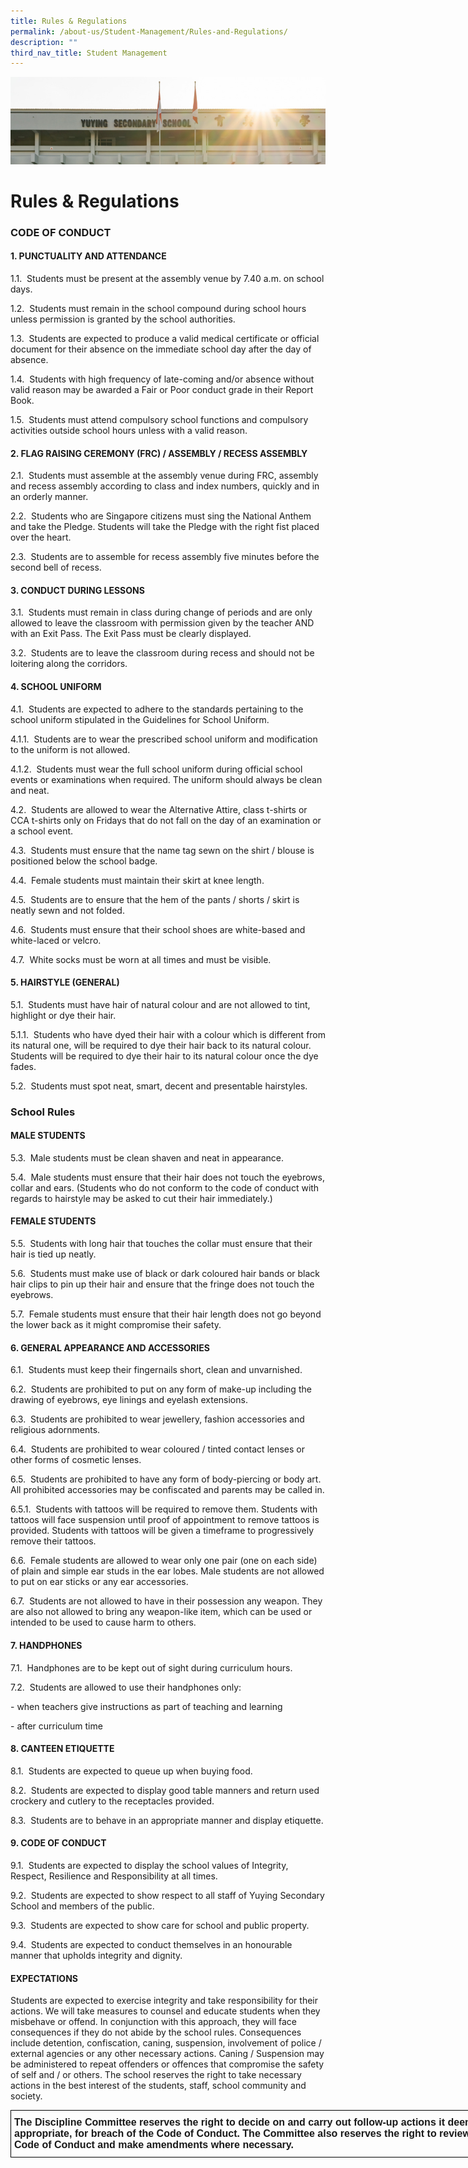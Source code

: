```yaml
---
title: Rules & Regulations
permalink: /about-us/Student-Management/Rules-and-Regulations/
description: ""
third_nav_title: Student Management
---
```

![](/images/AboutUs.jpg)

Rules & Regulations
===================


### **CODE OF CONDUCT**

  

#### **1\. PUNCTUALITY AND ATTENDANCE**


1.1.  Students must be present at the assembly venue by 7.40 a.m. on school days.

1.2.  Students must remain in the school compound during school hours unless permission is granted by the school authorities.

1.3.  Students are expected to produce a valid medical certificate or official document for their absence on the immediate school day after the day of absence.

1.4.  Students with high frequency of late-coming and/or absence without valid reason may be awarded a Fair or Poor conduct grade in their Report Book.

1.5.  Students must attend compulsory school functions and compulsory activities outside school hours unless with a valid reason.


#### **2\. FLAG RAISING CEREMONY (FRC) / ASSEMBLY / RECESS ASSEMBLY**

2.1.  Students must assemble at the assembly venue during FRC, assembly and recess assembly according to class and index numbers, quickly and in an orderly manner.

2.2.  Students who are Singapore citizens must sing the National Anthem and take the Pledge. Students will take the Pledge with the right fist placed over the heart.

2.3.  Students are to assemble for recess assembly five minutes before the second bell of recess.

#### **3\. CONDUCT DURING LESSONS**

3.1.  Students must remain in class during change of periods and are only allowed to leave the classroom with permission given by the teacher AND with an Exit Pass. The Exit Pass must be clearly displayed.

3.2.  Students are to leave the classroom during recess and should not be loitering along the corridors.

#### **4\. SCHOOL UNIFORM**

4.1.  Students are expected to adhere to the standards pertaining to the school uniform stipulated in the Guidelines for School Uniform.

4.1.1.  Students are to wear the prescribed school uniform and modification to the uniform is not allowed.

4.1.2.  Students must wear the full school uniform during official school events or examinations when required. The uniform should always be clean and neat.

4.2.  Students are allowed to wear the Alternative Attire, class t-shirts or CCA t-shirts only on Fridays that do not fall on the day of an examination or a school event.

4.3.  Students must ensure that the name tag sewn on the shirt / blouse is positioned below the school badge.

4.4.  Female students must maintain their skirt at knee length.

4.5.  Students are to ensure that the hem of the pants / shorts / skirt is neatly sewn and not folded.

4.6.  Students must ensure that their school shoes are white-based and white-laced or velcro.

4.7.  White socks must be worn at all times and must be visible.


#### **5\. HAIRSTYLE (GENERAL)**

5.1.  Students must have hair of natural colour and are not allowed to tint, highlight or dye their hair.

5.1.1.  Students who have dyed their hair with a colour which is different from its natural one, will be required to dye their hair back to its natural colour. Students will be required to dye their hair to its natural colour once the dye fades.

5.2.  Students must spot neat, smart, decent and presentable hairstyles.

### **School Rules**

#### **MALE STUDENTS**

5.3.  Male students must be clean shaven and neat in appearance.

5.4.  Male students must ensure that their hair does not touch the eyebrows, collar and ears. (Students who do not conform to the code of conduct with regards to hairstyle may be asked to cut their hair immediately.)

#### **FEMALE STUDENTS**

5.5.  Students with long hair that touches the collar must ensure that their hair is tied up neatly.

5.6.  Students must make use of black or dark coloured hair bands or black hair clips to pin up their hair and ensure that the fringe does not touch the eyebrows.

5.7.  Female students must ensure that their hair length does not go beyond the lower back as it might compromise their safety.

#### **6\. GENERAL APPEARANCE AND ACCESSORIES**

6.1.  Students must keep their fingernails short, clean and unvarnished.

6.2.  Students are prohibited to put on any form of make-up including the drawing of eyebrows, eye linings and eyelash extensions.

6.3.  Students are prohibited to wear jewellery, fashion accessories and religious adornments.

6.4.  Students are prohibited to wear coloured / tinted contact lenses or other forms of cosmetic lenses.

6.5.  Students are prohibited to have any form of body-piercing or body art. All prohibited accessories may be confiscated and parents may be called in.

6.5.1.  Students with tattoos will be required to remove them. Students with tattoos will face suspension until proof of appointment to remove tattoos is provided. Students with tattoos will be given a timeframe to progressively remove their tattoos.

6.6.  Female students are allowed to wear only one pair (one on each side) of plain and simple ear studs in the ear lobes. Male students are not allowed to put on ear sticks or any ear accessories.

6.7.  Students are not allowed to have in their possession any weapon. They are also not allowed to bring any weapon-like item, which can be used or intended to be used to cause harm to others.

#### **7\. HANDPHONES**

7.1.  Handphones are to be kept out of sight during curriculum hours.

7.2.  Students are allowed to use their handphones only:

\- when teachers give instructions as part of teaching and learning

\- after curriculum time


#### **8\. CANTEEN ETIQUETTE**

8.1.  Students are expected to queue up when buying food.

8.2.  Students are expected to display good table manners and return used crockery and cutlery to the receptacles provided.

8.3.  Students are to behave in an appropriate manner and display etiquette.


#### **9\. CODE OF CONDUCT**

9.1.  Students are expected to display the school values of Integrity, Respect, Resilience and Responsibility at all times.

9.2.  Students are expected to show respect to all staff of Yuying Secondary School and members of the public.

9.3.  Students are expected to show care for school and public property.

9.4.  Students are expected to conduct themselves in an honourable manner that upholds integrity and dignity.


#### **EXPECTATIONS**

Students are expected to exercise integrity and take responsibility for their actions. We will take measures to counsel and educate students when they misbehave or offend. In conjunction with this approach, they will face consequences if they do not abide by the school rules. Consequences include detention, confiscation, caning, suspension, involvement of police / external agencies or any other necessary actions. Caning / Suspension may be administered to repeat offenders or offences that compromise the safety of self and / or others. The school reserves the right to take necessary actions in the best interest of the students, staff, school community and society.


<style type="text/css">
.tg  {border-collapse:collapse;border-spacing:0;}
.tg td{border-color:black;border-style:solid;border-width:1px;font-family:Arial, sans-serif;font-size:14px;
  overflow:hidden;padding:10px 5px;word-break:normal;}
.tg th{border-color:black;border-style:solid;border-width:1px;font-family:Arial, sans-serif;font-size:14px;
  font-weight:normal;overflow:hidden;padding:10px 5px;word-break:normal;}
.tg .tg-vox4{font-size:16px;font-weight:bold;text-align:left;vertical-align:top}
</style>
<table class="tg" style="undefined;table-layout: fixed; width: 791px">
<colgroup>
<col style="width: 791px">
</colgroup>
<thead>
  <tr>
    <td class="tg-vox4">The Discipline Committee reserves the right to decide on and carry out follow-up actions it deems appropriate, for breach of the Code of Conduct. The Committee also reserves the right to review the Code of Conduct and make amendments where necessary.</td>
  </tr>
</thead>
</table>